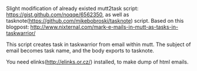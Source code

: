 Slight modification of already existed mutt2task script: https://gist.github.com/noqqe/6562350, as well as tasknote(https://github.com/mikebobroski/tasknote) script.
Based on this blogpost: http://www.nixternal.com/mark-e-mails-in-mutt-as-tasks-in-taskwarrior/

This script creates task in taskwarrior from email within mutt. The subject of email becomes task name, and the body exports to tasknote.

You need elinks(http://elinks.or.cz/) installed, to make dump of html emails.
